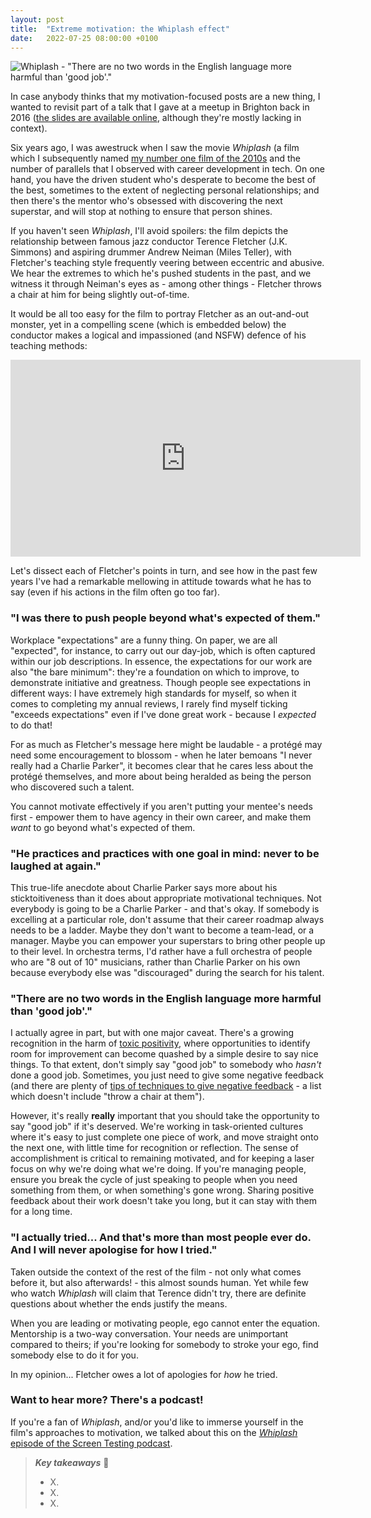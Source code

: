 ```yaml
---
layout: post
title:  "Extreme motivation: the Whiplash effect"
date:   2022-07-25 08:00:00 +0100
---
```


![Whiplash - "There are no two words in the English language more harmful than 'good job'."](/assets/img/whiplash-good-job.gif)

In case anybody thinks that my motivation-focused posts are a new thing, I wanted to revisit part of a talk that I gave at a meetup in Brighton back in 2016 ([the slides are available online](https://www.slideshare.net/NeilStudd1/good-job-a-story-of-motivation-encouragement-and-dramatic-failures), although they're mostly lacking in context).

Six years ago, I was awestruck when I saw the movie _Whiplash_ (a film which I subsequently named [my number one film of the 2010s](https://letterboxd.com/dustlined/list/top-100-of-the-10s/) and the number of parallels that I observed with career development in tech. On one hand, you have the driven student who's desperate to become the best of the best, sometimes to the extent of neglecting personal relationships; and then there's the mentor who's obsessed with discovering the next superstar, and will stop at nothing to ensure that person shines.

If you haven't seen _Whiplash_, I'll avoid spoilers: the film depicts the relationship between famous jazz conductor Terence Fletcher (J.K. Simmons) and aspiring drummer Andrew Neiman (Miles Teller), with Fletcher's teaching style frequently veering between eccentric and abusive. We hear the extremes to which he's pushed students in the past, and we witness it through Neiman's eyes as - among other things - Fletcher throws a chair at him for being slightly out-of-time.

It would be all too easy for the film to portray Fletcher as an out-and-out monster, yet in a compelling scene (which is embedded below) the conductor makes a logical and impassioned (and NSFW) defence of his teaching methods:

<iframe width="560" height="315" src="https://www.youtube.com/embed/S6vTI5g198E?start=64" title="YouTube video player" frameborder="0" allow="accelerometer; autoplay; clipboard-write; encrypted-media; gyroscope; picture-in-picture" allowfullscreen></iframe>

Let's dissect each of Fletcher's points in turn, and see how in the past few years I've had a remarkable mellowing in attitude towards what he has to say (even if his actions in the film often go too far).

### "I was there to push people beyond what's expected of them."

Workplace "expectations" are a funny thing. On paper, we are all "expected", for instance, to carry out our day-job, which is often captured within our job descriptions. In essence, the expectations for our work are also "the bare minimum": they're a foundation on which to improve, to demonstrate initiative and greatness. Though people see expectations in different ways: I have extremely high standards for myself, so when it comes to completing my annual reviews, I rarely find myself ticking "exceeds expectations" even if I've done great work - because I _expected_ to do that!

For as much as Fletcher's message here might be laudable - a protégé may need some encouragement to blossom - when he later bemoans "I never really had a Charlie Parker", it becomes clear that he cares less about the protégé themselves, and more about being heralded as being the person who discovered such a talent.

You cannot motivate effectively if you aren't putting your mentee's needs first - empower them to have agency in their own career, and make them _want_ to go beyond what's expected of them. 

### "He practices and practices with one goal in mind: never to be laughed at again."

This true-life anecdote about Charlie Parker says more about his sticktoitiveness than it does about appropriate motivational techniques. Not everybody is going to be a Charlie Parker - and that's okay. If somebody is excelling at a particular role, don't assume that their career roadmap always needs to be a ladder. Maybe they don't want to become a team-lead, or a manager. Maybe you can empower your superstars to bring other people up to their level. In orchestra terms, I'd rather have a full orchestra of people who are "8 out of 10" musicians, rather than Charlie Parker on his own because everybody else was "discouraged" during the search for his talent.

### "There are no two words in the English language more harmful than 'good job'."

I actually agree in part, but with one major caveat. There's a growing recognition in the harm of [toxic positivity](https://www.verywellmind.com/what-is-toxic-positivity-5093958), where opportunities to identify room for improvement can become quashed by a simple desire to say nice things. To that extent, don't simply say "good job" to somebody who _hasn't_ done a good job. Sometimes, you just need to give some negative feedback (and there are plenty of [tips of techniques to give negative feedback](https://positivepsychology.com/negative-feedback/) - a list which doesn't include "throw a chair at them").

However, it's really **really** important that you should take the opportunity to say "good job" if it's deserved. We're working in task-oriented cultures where it's easy to just complete one piece of work, and move straight onto the next one, with little time for recognition or reflection. The sense of accomplishment is critical to remaining motivated, and for keeping a laser focus on why we're doing what we're doing. If you're managing people, ensure you break the cycle of just speaking to people when you need something from them, or when something's gone wrong. Sharing positive feedback about their work doesn't take you long, but it can stay with them for a long time.

### "I actually tried... And that's more than most people ever do. And I will never apologise for how I tried."

Taken outside the context of the rest of the film - not only what comes before it, but also afterwards! - this almost sounds human. Yet while few who watch _Whiplash_ will claim that Terence didn't try, there are definite questions about whether the ends justify the means.

When you are leading or motivating people, ego cannot enter the equation. Mentorship is a two-way conversation. Your needs are unimportant compared to theirs; if you're looking for somebody to stroke your ego, find somebody else to do it for you.

In my opinion... Fletcher owes a lot of apologies for _how_ he tried.

### Want to hear more? There's a podcast!

If you're a fan of _Whiplash_, and/or you'd like to immerse yourself in the film's approaches to motivation, we talked about this on the [_Whiplash_ episode of the Screen Testing podcast](https://screentesting.libsyn.com/ep-10-whiplash).

> **_Key takeaways_** 📝  
> * X.
> * X.
> * X.
